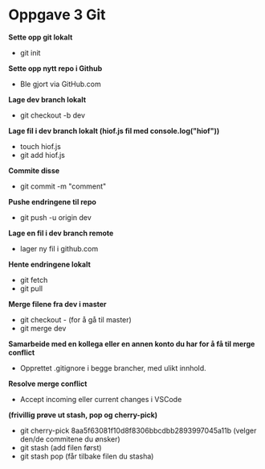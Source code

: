 # Oppgave 3 Git

**Sette opp git lokalt**
* git init

**Sette opp nytt repo i Github**
* Ble gjort via GitHub.com

**Lage dev branch lokalt**
* git checkout -b dev

**Lage fil i dev branch lokalt (hiof.js fil med console.log("hiof"))**
* touch hiof.js
* git add hiof.js

**Commite disse**
* git commit -m "comment"

**Pushe endringene til repo**
* git push -u origin dev

**Lage en fil i dev branch remote**
* lager ny fil i github.com

**Hente endringene lokalt**
* git fetch
* git pull

**Merge filene fra dev i master**
* git checkout - (for å gå til master)
* git merge dev

**Samarbeide med en kollega eller en annen konto du har for å få til merge conflict**
* Opprettet .gitignore i begge brancher, med ulikt innhold.

**Resolve merge conflict**
* Accept incoming eller current changes i VSCode

**(frivillig prøve ut stash, pop og cherry-pick)**
* git cherry-pick 8aa5f63081f10d8f8306bbcdbb2893997045a11b (velger den/de commitene du ønsker)
* git stash (add filen først)
* git stash pop (får tilbake filen du stasha)
